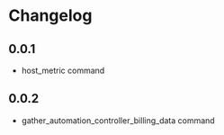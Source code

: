 # Changelog

## 0.0.1

- host_metric command

## 0.0.2

- gather_automation_controller_billing_data command
